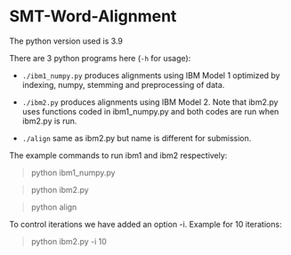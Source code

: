 # SMT-Word-Alignment

The python version used is 3.9

There are 3 python programs here (`-h` for usage):

[comment]: <> (- `./align` aligns words.)

[comment]: <> (- `./check-alignments` checks that the entire dataset is aligned, and)

[comment]: <> (  that there are no out-of-bounds alignment points.)

[comment]: <> (- `./score-alignments` computes alignment error rate.)

- `./ibm1_numpy.py` produces alignments using IBM Model 1 optimized by indexing, numpy, stemming and preprocessing of data.

- `./ibm2.py` produces alignments using IBM Model 2. Note that ibm2.py uses functions coded in ibm1_numpy.py and both codes are run when ibm2.py is run.

- `./align` same as ibm2.py but name is different for submission.

The example commands to run ibm1 and ibm2 respectively:

   > python ibm1_numpy.py

   > python ibm2.py

   > python align

To control iterations we have added an option -i. Example for 10 iterations:

   > python ibm2.py -i 10

[comment]: <> (The `data` directory contains a fragment of the Canadian Hansards,)

[comment]: <> (aligned by Ulrich Germann:)

[comment]: <> (- `hansards.e` is the English side.)

[comment]: <> (- `hansards.f` is the French side.)

[comment]: <> (- `hansards.a` is the alignment of the first 37 sentences. The )

[comment]: <> (  notation i-j means the word as position i of the French is )

[comment]: <> (  aligned to the word at position j of the English. Notation )

[comment]: <> (  i?j means they are probably aligned. Positions are 0-indexed.)

[comment]: <> (The `final` directory contains alignments of IBM 1 and IBM 2 with 10 iterations )

[comment]: <> (- `alignment_ibm_1_10iter.a` is the IBM 1 output.)

[comment]: <> (- `alignment_ibm_2_10iter.a` is the IBM 2 output.)

[comment]: <> (The `scores` directory contains score outputs of some experiments )

[comment]: <> (- `score1_3iter_all.out` is the IBM 1 output with 3 iterations on entire dataset.)

[comment]: <> (- `score1_5iter_all.out` is the IBM 1 output with 5 iterations on entire dataset.)

[comment]: <> (- `score1_10iter_all.out` is the IBM 1 output with 10 iterations on entire dataset.)

[comment]: <> (- `score2_10iter_all.out` is the IBM 2 output with 10 iterations on entire dataset.)
